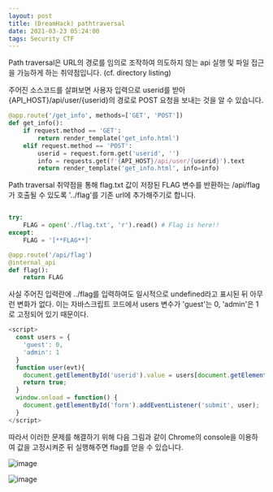 ```yaml
---
layout: post
title: (DreamHack) pathtraversal
date: 2021-03-23 05:24:00
tags: Security CTF
---
```


Path traversal은 URL의 경로를 임의로 조작하여 의도하지 않는 api 실행 및 파일 접근을 가능하게 하는 취약점입니다. (cf. directory listing)

주어진 소스코드를 살펴보면 사용자 입력으로 userid를 받아 {API_HOST}/api/user/{userid}의 경로로 POST 요청을 보내는 것을 알 수 있습니다.

``` python
@app.route('/get_info', methods=['GET', 'POST'])
def get_info():
    if request.method == 'GET':
        return render_template('get_info.html')
    elif request.method == 'POST':
        userid = request.form.get('userid', '')
        info = requests.get(f'{API_HOST}/api/user/{userid}').text
        return render_template('get_info.html', info=info)
```

Path traversal 취약점을 통해 flag.txt 값이 저장된 FLAG 변수를 반환하는 /api/flag가 호출될 수 있도록 '../flag'를 기존 url에 추가해주기로 합니다.

``` python

try:
    FLAG = open('./flag.txt', 'r').read() # Flag is here!!
except:
    FLAG = '[**FLAG**]'

@app.route('/api/flag')
@internal_api
def flag():
    return FLAG
```

사실 주어진 입력란에 ../flag를 입력하여도 일시적으로 undefined라고 표시된 뒤 아무런 변화가 없다. 이는 자바스크립트 코드에서 users 변수가 'guest'는 0, 'admin'은 1로 고정되어 있기 때문이다.

``` javascript
<script>
  const users = {
    'guest': 0,
    'admin': 1
  }
  function user(evt){
  	document.getElementById('userid').value = users[document.getElementById('userid').value];
    return true;
  }
  window.onload = function() {
    document.getElementById('form').addEventListener('submit', user);
  }
</script>
```


따라서 이러한 문제를 해결하기 위해 다음 그림과 같이 Chrome의 console을 이용하여 값을 고정시켜준 뒤 실행해주면 flag를 얻을 수 있습니다.

![image](https://user-images.githubusercontent.com/24788751/112127348-b3da7e80-8c08-11eb-8933-4b989c8626a5.png)

![image](https://user-images.githubusercontent.com/24788751/112127358-b63cd880-8c08-11eb-87b8-3029b68e3235.png)